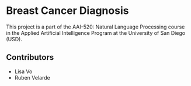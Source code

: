 # Breast Cancer Diagnosis
This project is a part of the AAI-520: Natural Language Processing course in the Applied Artificial Intelligence Program at the University of San Diego (USD). 

## Contributors
- Lisa Vo
- Ruben Velarde
